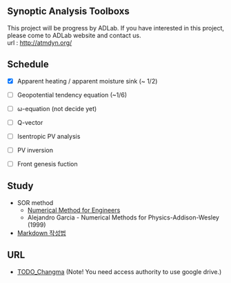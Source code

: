 ## Synoptic Analysis Toolboxs
This project will be progress by ADLab.
If you have interested in this project, please come to ADLab website and contact us.  
url : http://atmdyn.org/  
  
  
## Schedule
- [x] Apparent heating / apparent moisture sink (~ 1/2)
- [ ] Geopotential tendency equation (~1/6)
- [ ] ω-equation (not decide yet)
- [ ] Q-vector
- [ ] Isentropic PV analysis
- [ ] PV inversion 
- [ ] Front genesis fuction  
  
  
## Study
- SOR method
  - [Numerical Method for Engineers](http://folk.ntnu.no/leifh/teaching/tkt4140/._main057.html#kap:73)  
  - Alejandro Garcia - Numerical Methods for Physics-Addison-Wesley (1999)
- [Markdown 작성법](https://github.com/zeuseyera/Markdown_TongDal-kr)   


## URL
* [TODO_Changma](https://drive.google.com/drive/u/0/folders/14HScTlTFAByKM-FAIETzkwn_0soplBWi)
(Note! You need access authority to use google drive.)  

  
